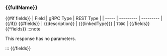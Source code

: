 ### {{fullName}}

{{#if fields}}
| Field | gRPC Type | REST Type |
| ----- | --------- | --------- |
{{/if}}
{{#fields}}
| <MessageField name="{{name}}">{{description}}</MessageField> | {{{linkedType}}} | `TODO` |
{{/fields}}
{{^fields}}
:::note

This response has no parameters.

:::
{{/fields}}

